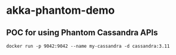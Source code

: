 # akka-phantom-demo
POC for using Phantom Cassandra APIs
----

```console
docker run -p 9042:9042 --name my-cassandra -d cassandra:3.11
```
